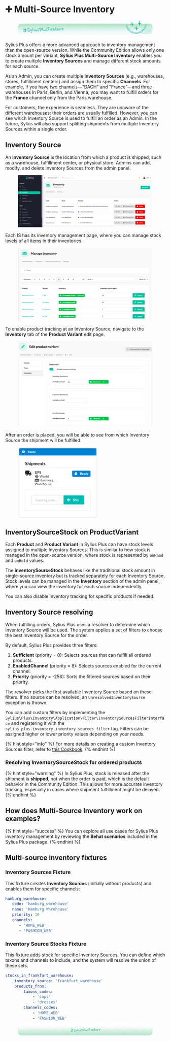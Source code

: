 # ➕ Multi-Source Inventory

<div data-full-width="false"><figure><img src="../../.gitbook/assets/sylius-docs-plusfeature-start (1).png" alt=""><figcaption></figcaption></figure></div>

Sylius Plus offers a more advanced approach to inventory management than the open-source version. While the Community Edition allows only one stock amount per variant, **Sylius Plus Multi-Source Inventory** enables you to create multiple **Inventory Sources** and manage different stock amounts for each source.

As an Admin, you can create multiple **Inventory Sources** (e.g., warehouses, stores, fulfillment centers) and assign them to specific **Channels**. For example, if you have two channels—"DACH" and "France"—and three warehouses in Paris, Berlin, and Vienna, you may want to fulfill orders for the **France** channel only from the Paris warehouse.

For customers, the experience is seamless. They are unaware of the different warehouses; their orders are usually fulfilled. However, you can see which Inventory Source is used to fulfill an order as an Admin. In the future, Sylius will also support splitting shipments from multiple Inventory Sources within a single order.

## Inventory Source

An **Inventory Source** is the location from which a product is shipped, such as a warehouse, fulfillment center, or physical store. Admins can add, modify, and delete Inventory Sources from the admin panel.

<figure><img src="../../.gitbook/assets/inventory_sources_index.png" alt=""><figcaption></figcaption></figure>

Each IS has its inventory management page, where you can manage stock levels of all items in their inventories.

<figure><img src="../../.gitbook/assets/inventory_source_stock_management.png" alt=""><figcaption></figcaption></figure>

To enable product tracking at an Inventory Source, navigate to the **Inventory** tab of the **Product Variant** edit page.&#x20;

<figure><img src="../../.gitbook/assets/product_variant_stock_management.png" alt=""><figcaption></figcaption></figure>

After an order is placed, you will be able to see from which Inventory Source the shipment will be fulfilled.

<figure><img src="../../.gitbook/assets/inventory_source_shipment.png" alt="" width="251"><figcaption></figcaption></figure>

## InventorySourceStock on ProductVariant

Each **Product** and **Product Variant** in Sylius Plus can have stock levels assigned to multiple Inventory Sources. This is similar to how stock is managed in the open-source version, where stock is represented by `onHand` and `onHold` values.

The **inventorySourceStock** behaves like the traditional stock amount in single-source inventory but is tracked separately for each Inventory Source. Stock levels can be managed in the **Inventory** section of the admin panel, where you can view the inventory for each source independently.

You can also disable inventory tracking for specific products if needed.

## Inventory Source resolving

When fulfilling orders, Sylius Plus uses a resolver to determine which Inventory Source will be used. The system applies a set of filters to choose the best Inventory Source for the order.

By default, Sylius Plus provides three filters:

1. **Sufficient** (priority = 0): Selects sources that can fulfill all ordered products.
2. **EnabledChannel** (priority = 8): Selects sources enabled for the current channel.
3. **Priority** (priority = -256): Sorts the filtered sources based on their priority.

The resolver picks the first available Inventory Source based on these filters. If no source can be resolved, an `UnresolvedInventorySource` exception is thrown.

You can add custom filters by implementing the `Sylius\Plus\Inventory\Application\Filter\InventorySourcesFilterInterface` and registering it with the `sylius_plus.inventory.inventory_sources_filter` tag. Filters can be assigned higher or lower priority values depending on your needs.

{% hint style="info" %}
For more details on creating a custom Inventory Sources filter, refer to [this Cookbook](broken-reference).
{% endhint %}

### Resolving InventorySourceStock for ordered products

{% hint style="warning" %}
In Sylius Plus, stock is released after the shipment is **shipped**, not when the order is paid, which is the default behavior in the Community Edition. This allows for more accurate inventory tracking, especially in cases where shipment fulfillment might be delayed.
{% endhint %}

## How does Multi-Source Inventory work on examples?

{% hint style="success" %}
You can explore all use cases for Sylius Plus inventory management by reviewing the **Behat scenarios** included in the Sylius Plus package.
{% endhint %}

## Multi-source inventory fixtures

### **Inventory Sources Fixture**

This fixture creates **Inventory Sources** (initially without products) and enables them for specific channels:

```yaml
hamburg_warehouse:
   code: 'hamburg_warehouse'
   name: 'Hamburg Warehouse'
   priority: 10
   channels:
      - 'HOME_WEB'
      - 'FASHION_WEB'
```

### **Inventory Source Stocks Fixture**

This fixture adds stock for specific Inventory Sources. You can define which taxons and channels to include, and the system will resolve the union of these sets.

```yaml
stocks_in_frankfurt_warehouse:
    inventory_source: 'frankfurt_warehouse'
    products_from:
        taxons_codes:
            - 'caps'
            - 'dresses'
        channels_codes:
            - 'HOME_WEB'
            - 'FASHION_WEB'
```

<div data-full-width="false"><figure><img src="../../.gitbook/assets/sylius-docs-plusfeature-end.png" alt=""><figcaption></figcaption></figure></div>
